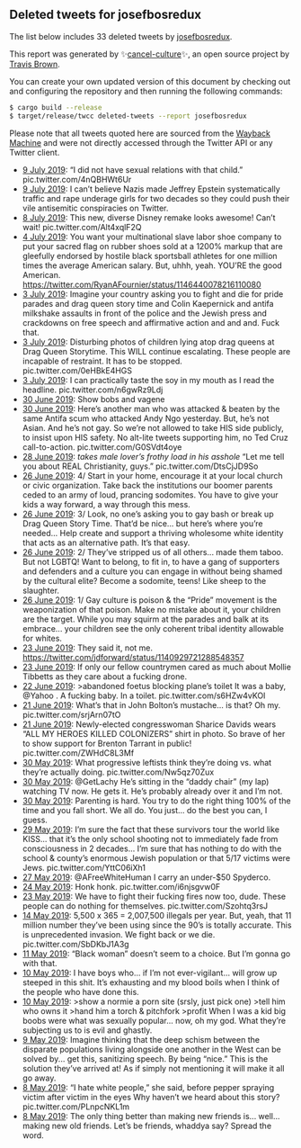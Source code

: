 ## Deleted tweets for josefbosredux

The list below includes 33 deleted tweets by
[josefbosredux](https://twitter.com/josefbosredux).



This report was generated by ✨[cancel-culture](https://github.com/travisbrown/cancel-culture)✨,
an open source project by [Travis Brown](https://twitter.com/travisbrown).

You can create your own updated version of this document by checking out and configuring the
repository and then running the following commands:

```bash
$ cargo build --release
$ target/release/twcc deleted-tweets --report josefbosredux
```

Please note that all tweets quoted here are sourced from the
[Wayback Machine](https://web.archive.org) and were not directly accessed through the Twitter API or
any Twitter client.

* [ 9 July 2019](https://web.archive.org/web/20190710190631/https://twitter.com/josefbosredux/status/1148433752001011714?conversation_id=1148433752001011714): “I did not have sexual relations with that child.” pic.twitter.com/4nQBHWt6Ur <!--1148433752001011714-->
* [ 9 July 2019](https://web.archive.org/web/20190709024235/https://twitter.com/josefbosredux/status/1148419424795447297): I can’t believe Nazis made Jeffrey Epstein systematically traffic and rape underage girls for two decades so they could push their vile antisemitic conspiracies on Twitter. <!--1148419424795447297-->
* [ 8 July 2019](https://web.archive.org/web/20190710212908/https://twitter.com/josefbosredux/status/1148278021738106880): This new, diverse Disney remake looks awesome! Can’t wait! pic.twitter.com/Alt4xqlF2Q <!--1148278021738106880-->
* [ 4 July 2019](https://web.archive.org/web/20190704160352/https://twitter.com/josefbosredux/status/1146621244520968193): You want your multinational slave labor shoe company to put your sacred flag on rubber shoes sold at a 1200% markup that are gleefully endorsed by hostile black sportsball athletes for one million times the average American salary. But, uhhh, yeah. YOU’RE the good American. https://twitter.com/RyanAFournier/status/1146440078216110080 <!--1146621244520968193-->
* [ 3 July 2019](https://web.archive.org/web/20190703235841/https://twitter.com/josefbosredux/status/1146568979793743873): Imagine your country asking you to fight and die for pride parades and drag queen story time and Colin Kaepernick and antifa milkshake assaults in front of the police and the Jewish press and crackdowns on free speech and affirmative action and and and.   Fuck that. <!--1146568979793743873-->
* [ 3 July 2019](https://web.archive.org/web/20190820214537/https://twitter.com/josefbosredux/status/1146466590206115841?s=20): Disturbing photos of children lying atop drag queens at Drag Queen Storytime.   This WILL continue escalating. These people are incapable of restraint. It has to be stopped. pic.twitter.com/0eHBkE4HGS <!--1146466590206115841-->
* [ 3 July 2019](https://web.archive.org/web/20190809074304/https://twitter.com/josefbosredux/status/1146460184694468611?ref_src=twsrc%5Etfw): I can practically taste the soy in my mouth as I read the headline. pic.twitter.com/n6gwRz9Ldj <!--1146460184694468611-->
* [30 June 2019](https://web.archive.org/web/20190630205017/https://twitter.com/josefbosredux/status/1145411647391129601): Show bobs and vagene <!--1145420978958327808-->
* [30 June 2019](https://web.archive.org/web/20190630205017/https://twitter.com/josefbosredux/status/1145411647391129601): Here’s another man who was attacked & beaten by the same Antifa scum who attacked Andy Ngo yesterday.   But, he’s not Asian. And he’s not gay. So we’re not allowed to take HIS side publicly, to insist upon HIS safety. No alt-lite tweets supporting him, no Ted Cruz call-to-action. pic.twitter.com/G0SVdt4oye <!--1145411647391129601-->
* [28 June 2019](https://web.archive.org/web/20190628161449/https://twitter.com/josefbosredux/status/1144573770331561984): *takes male lover’s frothy load in his asshole*  “Let me tell you about REAL Christianity, guys.” pic.twitter.com/DtsCjJD9So <!--1144573770331561984-->
* [26 June 2019](https://web.archive.org/web/20190629131643/https://twitter.com/josefbosredux/status/1143890181512224768): 4/ Start in your home, encourage it at your local church or civic organization. Take back the institutions our boomer parents ceded to an army of loud, prancing sodomites.   You have to give your kids a way forward, a way through this mess. <!--1143890186365034497-->
* [26 June 2019](https://web.archive.org/web/20190629131643/https://twitter.com/josefbosredux/status/1143890181512224768): 3/ Look, no one’s asking you to gay bash or break up Drag Queen Story Time. That’d be nice... but here’s where you’re needed...  Help create and support a thriving wholesome white identity that acts as an alternative path.   It’s that easy. <!--1143890184116871174-->
* [26 June 2019](https://web.archive.org/web/20190629131643/https://twitter.com/josefbosredux/status/1143890181512224768): 2/ They’ve stripped us of all others... made them taboo. But not LGBTQ! Want to belong, to fit in, to have a gang of supporters and defenders and a culture you can engage in without being shamed by the cultural elite? Become a sodomite, teens!   Like sheep to the slaughter. <!--1143890182695006208-->
* [26 June 2019](https://web.archive.org/web/20190629131643/https://twitter.com/josefbosredux/status/1143890181512224768): 1/ Gay culture is poison & the “Pride” movement is the weaponization of that poison.   Make no mistake about it, your children are the target. While you may squirm at the parades and balk at its embrace... your children see the only coherent tribal identity allowable for whites. <!--1143890181512224768-->
* [23 June 2019](https://web.archive.org/web/20190623151645/https://twitter.com/josefbosredux/status/1142777547727548418): They said it, not me. https://twitter.com/jdforward/status/1140929721288548357 <!--1142777547727548418-->
* [23 June 2019](https://web.archive.org/web/20190623154416/https://twitter.com/josefbosredux/status/1142604456380555264): If only our fellow countrymen cared as much about Mollie Tibbetts as they care about a fucking drone. <!--1142604456380555264-->
* [22 June 2019](https://web.archive.org/web/20190623162404/https://twitter.com/josefbosredux/status/1142564065350508545): >abandoned foetus blocking plane’s toilet  It was a baby,  @Yahoo . A fucking baby. In a toilet. pic.twitter.com/s6HZw4vKOI <!--1142564065350508545-->
* [21 June 2019](https://web.archive.org/web/20190621233500/https://twitter.com/josefbosredux/status/1142212266584170501): What’s that in John Bolton’s mustache... is that? Oh my. pic.twitter.com/srjArn07tO <!--1142212266584170501-->
* [21 June 2019](https://web.archive.org/web/20190622012849/https://twitter.com/josefbosredux/status/1142195484876038144?lang=en-gb): Newly-elected congresswoman Sharice Davids wears “ALL MY HEROES KILLED COLONIZERS” shirt in photo.   So brave of her to show support for Brenton Tarrant in public! pic.twitter.com/ZWHdC8L3Mf <!--1142195484876038144-->
* [30 May 2019](https://web.archive.org/web/20190530044854/https://twitter.com/josefbosredux/status/1133924801171640320): What progressive leftists think they’re doing vs. what they’re actually doing. pic.twitter.com/Nw5qz70Zux <!--1133924801171640320-->
* [30 May 2019](https://web.archive.org/web/20190530013629/https://twitter.com/josefbosredux/status/1133910016665276417): @GetLachy He’s sitting in the “daddy chair” (my lap) watching TV now. He gets it. He’s probably already over it and I’m not. <!--1133910016665276417-->
* [30 May 2019](https://web.archive.org/web/20190530013447/https://twitter.com/josefbosredux/status/1133909588846268416): Parenting is hard. You try to do the right thing 100% of the time and you fall short.   We all do.   You just... do the best you can, I guess. <!--1133909588846268416-->
* [29 May 2019](https://web.archive.org/web/20190529064054/https://twitter.com/josefbosredux/status/1133616273269694464): I’m sure the fact that these survivors tour the world like KISS... that it’s the only school shooting not to immediately fade from consciousness in 2 decades... I’m sure that has nothing to do with the school & county’s enormous Jewish population or that 5/17 victims were Jews. pic.twitter.com/YttC06iXh1 <!--1133616273269694464-->
* [27 May 2019](https://web.archive.org/web/20190527210312/https://twitter.com/josefbosredux/status/1133116466939797504): @AFreeWhiteHuman I carry an under-$50 Spyderco. <!--1133116466939797504-->
* [24 May 2019](https://web.archive.org/web/20190526171913/https://twitter.com/josefbosredux/status/1131982781792366592): Honk honk. pic.twitter.com/i6njsgvw0F <!--1131982781792366592-->
* [23 May 2019](https://web.archive.org/web/20190524111146/https://twitter.com/josefbosredux/status/1131637611586568196): We have to fight their fucking fires now too, dude. These people can do nothing for themselves. pic.twitter.com/Szohtq3rsJ <!--1131637611586568196-->
* [14 May 2019](https://web.archive.org/web/20190824204051/https://twitter.com/josefbosredux/status/1128382287358328832?ref_src=twsrc%5Etfw): 5,500 x 365 = 2,007,500 illegals per year.   But, yeah, that 11 million number they’ve been using since the 90’s is totally accurate.   This is unprecedented invasion. We fight back or we die. pic.twitter.com/SbDKbJ1A3g <!--1128382287358328832-->
* [11 May 2019](https://web.archive.org/web/20190511014207/https://twitter.com/josefbosredux/status/1127026064893542400): “Black woman” doesn’t seem to a choice. But I’m gonna go with that. <!--1127026064893542400-->
* [10 May 2019](https://web.archive.org/web/20190511012239/https://twitter.com/josefbosredux/status/1126935238146498560?lang=en-gb): I have boys who... if I’m not ever-vigilant... will grow up steeped in this shit.   It’s exhausting and my blood boils when I think of the people who have done this. <!--1126935698840477696-->
* [10 May 2019](https://web.archive.org/web/20190511012239/https://twitter.com/josefbosredux/status/1126935238146498560?lang=en-gb): >show a normie a porn site (srsly, just pick one) >tell him who owns it >hand him a torch & pitchfork >profit  When I was a kid big boobs were what was sexually popular... now, oh my god. What they’re subjecting us to is evil and ghastly. <!--1126935238146498560-->
* [ 9 May 2019](https://web.archive.org/web/20190509032306/https://twitter.com/josefbosredux/status/1126323537936113664): Imagine thinking that the deep schism between the disparate populations living alongside one another in the West can be solved by... get this, sanitizing speech. By being “nice.” This is the solution they’ve arrived at!  As if simply not mentioning it will make it all go away. <!--1126323537936113664-->
* [ 8 May 2019](https://web.archive.org/web/20190509190937/https://twitter.com/josefbosredux/status/1126202178283216906): “I hate white people,” she said, before pepper spraying victim after victim in the eyes  Why haven’t we heard about this story? pic.twitter.com/PLnpcNKL1m <!--1126202178283216906-->
* [ 8 May 2019](https://web.archive.org/web/20190508013916/https://twitter.com/josefbosredux/status/1125916084509581313?lang=en-gb): The only thing better than making new friends is... well... making new old friends. Let’s be friends, whaddya say? Spread the word. <!--1125916084509581313-->
